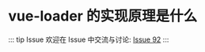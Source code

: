 # vue-loader 的实现原理是什么



::: tip Issue 
 欢迎在 Issue 中交流与讨论: [Issue 92](https://github.com/shfshanyue/Daily-Question/issues/92) 
:::

